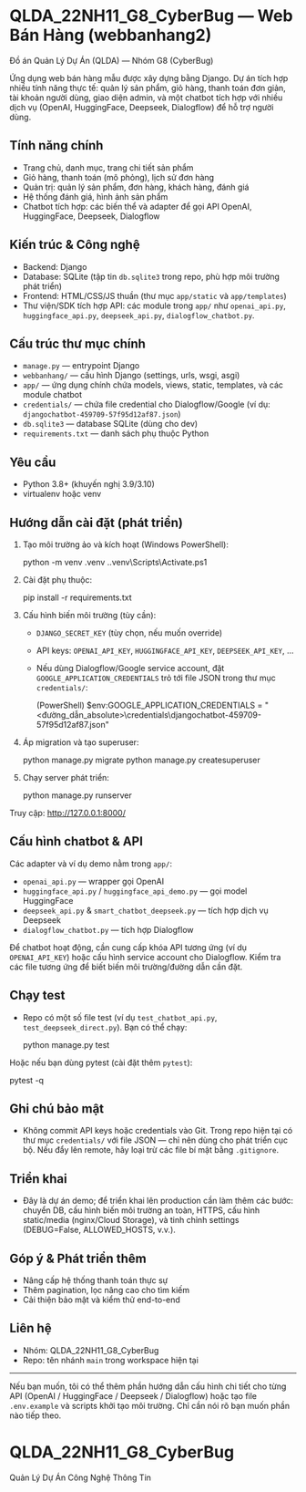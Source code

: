 # QLDA_22NH11_G8_CyberBug — Web Bán Hàng (webbanhang2)
Đồ án Quản Lý Dự Án (QLDA) — Nhóm G8 (CyberBug)

Ứng dụng web bán hàng mẫu được xây dựng bằng Django. Dự án tích hợp nhiều tính năng thực tế: quản lý sản phẩm, giỏ hàng, thanh toán đơn giản, tài khoản người dùng, giao diện admin, và một chatbot tích hợp với nhiều dịch vụ (OpenAI, HuggingFace, Deepseek, Dialogflow) để hỗ trợ người dùng.

## Tính năng chính

- Trang chủ, danh mục, trang chi tiết sản phẩm
- Giỏ hàng, thanh toán (mô phỏng), lịch sử đơn hàng
- Quản trị: quản lý sản phẩm, đơn hàng, khách hàng, đánh giá
- Hệ thống đánh giá, hình ảnh sản phẩm
- Chatbot tích hợp: các biến thể và adapter để gọi API OpenAI, HuggingFace, Deepseek, Dialogflow

## Kiến trúc & Công nghệ

- Backend: Django
- Database: SQLite (tập tin `db.sqlite3` trong repo, phù hợp môi trường phát triển)
- Frontend: HTML/CSS/JS thuần (thư mục `app/static` và `app/templates`)
- Thư viện/SDK tích hợp API: các module trong `app/` như `openai_api.py`, `huggingface_api.py`, `deepseek_api.py`, `dialogflow_chatbot.py`.

## Cấu trúc thư mục chính

- `manage.py` — entrypoint Django
- `webbanhang/` — cấu hình Django (settings, urls, wsgi, asgi)
- `app/` — ứng dụng chính chứa models, views, static, templates, và các module chatbot
- `credentials/` — chứa file credential cho Dialogflow/Google (ví dụ: `djangochatbot-459709-57f95d12af87.json`)
- `db.sqlite3` — database SQLite (dùng cho dev)
- `requirements.txt` — danh sách phụ thuộc Python

## Yêu cầu

- Python 3.8+ (khuyến nghị 3.9/3.10)
- virtualenv hoặc venv

## Hướng dẫn cài đặt (phát triển)

1. Tạo môi trường ảo và kích hoạt (Windows PowerShell):

	python -m venv .venv
	.\.venv\Scripts\Activate.ps1

2. Cài đặt phụ thuộc:

	pip install -r requirements.txt

3. Cấu hình biến môi trường (tùy cần):

	- `DJANGO_SECRET_KEY` (tùy chọn, nếu muốn override)
	- API keys: `OPENAI_API_KEY`, `HUGGINGFACE_API_KEY`, `DEEPSEEK_API_KEY`, ...
	- Nếu dùng Dialogflow/Google service account, đặt `GOOGLE_APPLICATION_CREDENTIALS` trỏ tới file JSON trong thư mục `credentials/`:

	  (PowerShell) $env:GOOGLE_APPLICATION_CREDENTIALS = "<đường_dẫn_absolute>\\credentials\\djangochatbot-459709-57f95d12af87.json"

4. Áp migration và tạo superuser:

	python manage.py migrate
	python manage.py createsuperuser

5. Chạy server phát triển:

	python manage.py runserver

Truy cập: http://127.0.0.1:8000/

## Cấu hình chatbot & API

Các adapter và ví dụ demo nằm trong `app/`:

- `openai_api.py` — wrapper gọi OpenAI
- `huggingface_api.py` / `huggingface_api_demo.py` — gọi model HuggingFace
- `deepseek_api.py` & `smart_chatbot_deepseek.py` — tích hợp dịch vụ Deepseek
- `dialogflow_chatbot.py` — tích hợp Dialogflow

Để chatbot hoạt động, cần cung cấp khóa API tương ứng (ví dụ `OPENAI_API_KEY`) hoặc cấu hình service account cho Dialogflow. Kiểm tra các file tương ứng để biết biến môi trường/đường dẫn cần đặt.

## Chạy test

- Repo có một số file test (ví dụ `test_chatbot_api.py`, `test_deepseek_direct.py`). Bạn có thể chạy:

  python manage.py test

Hoặc nếu bạn dùng pytest (cài đặt thêm `pytest`):

  pytest -q

## Ghi chú bảo mật

- Không commit API keys hoặc credentials vào Git. Trong repo hiện tại có thư mục `credentials/` với file JSON — chỉ nên dùng cho phát triển cục bộ. Nếu đẩy lên remote, hãy loại trừ các file bí mật bằng `.gitignore`.

## Triển khai

- Đây là dự án demo; để triển khai lên production cần làm thêm các bước: chuyển DB, cấu hình biến môi trường an toàn, HTTPS, cấu hình static/media (nginx/Cloud Storage), và tinh chỉnh settings (DEBUG=False, ALLOWED_HOSTS, v.v.).

## Góp ý & Phát triển thêm

- Nâng cấp hệ thống thanh toán thực sự
- Thêm pagination, lọc nâng cao cho tìm kiếm
- Cải thiện bảo mật và kiểm thử end-to-end

## Liên hệ

- Nhóm: QLDA_22NH11_G8_CyberBug
- Repo: tên nhánh `main` trong workspace hiện tại

---

Nếu bạn muốn, tôi có thể thêm phần hướng dẫn cấu hình chi tiết cho từng API (OpenAI / HuggingFace / Deepseek / Dialogflow) hoặc tạo file `.env.example` và scripts khởi tạo môi trường. Chỉ cần nói rõ bạn muốn phần nào tiếp theo.
# QLDA_22NH11_G8_CyberBug
Quản Lý Dự Án Công Nghệ Thông Tin

